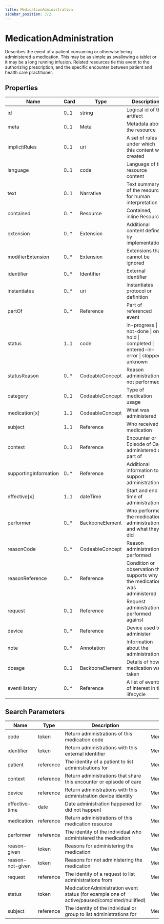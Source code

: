 ```yaml
---
title: MedicationAdministration
sidebar_position: 372
---
```


# MedicationAdministration

Describes the event of a patient consuming or otherwise being administered a medication.  This may be as simple as
  swallowing a tablet or it may be a long running infusion.  Related resources tie this event to the authorizing
  prescription, and the specific encounter between patient and health care practitioner.

## Properties

| Name | Card | Type | Description |
| --- | --- | --- | --- |
| id | 0..1 | string | Logical id of this artifact
| meta | 0..1 | Meta | Metadata about the resource
| implicitRules | 0..1 | uri | A set of rules under which this content was created
| language | 0..1 | code | Language of the resource content
| text | 0..1 | Narrative | Text summary of the resource, for human interpretation
| contained | 0..* | Resource | Contained, inline Resources
| extension | 0..* | Extension | Additional content defined by implementations
| modifierExtension | 0..* | Extension | Extensions that cannot be ignored
| identifier | 0..* | Identifier | External identifier
| instantiates | 0..* | uri | Instantiates protocol or definition
| partOf | 0..* | Reference | Part of referenced event
| status | 1..1 | code | in-progress \| not-done \| on-hold \| completed \| entered-in-error \| stopped \| unknown
| statusReason | 0..* | CodeableConcept | Reason administration not performed
| category | 0..1 | CodeableConcept | Type of medication usage
| medication[x] | 1..1 | CodeableConcept | What was administered
| subject | 1..1 | Reference | Who received medication
| context | 0..1 | Reference | Encounter or Episode of Care administered as part of
| supportingInformation | 0..* | Reference | Additional information to support administration
| effective[x] | 1..1 | dateTime | Start and end time of administration
| performer | 0..* | BackboneElement | Who performed the medication administration and what they did
| reasonCode | 0..* | CodeableConcept | Reason administration performed
| reasonReference | 0..* | Reference | Condition or observation that supports why the medication was administered
| request | 0..1 | Reference | Request administration performed against
| device | 0..* | Reference | Device used to administer
| note | 0..* | Annotation | Information about the administration
| dosage | 0..1 | BackboneElement | Details of how medication was taken
| eventHistory | 0..* | Reference | A list of events of interest in the lifecycle

## Search Parameters

| Name | Type | Description | Expression
| --- | --- | --- | --- |
| code | token | Return administrations of this medication code | MedicationAdministration.medication
| identifier | token | Return administrations with this external identifier | MedicationAdministration.identifier
| patient | reference | The identity of a patient to list administrations  for | MedicationAdministration.subject
| context | reference | Return administrations that share this encounter or episode of care | MedicationAdministration.context
| device | reference | Return administrations with this administration device identity | MedicationAdministration.device
| effective-time | date | Date administration happened (or did not happen) | MedicationAdministration.effective
| medication | reference | Return administrations of this medication resource | MedicationAdministration.medication
| performer | reference | The identity of the individual who administered the medication | MedicationAdministration.performer.actor
| reason-given | token | Reasons for administering the medication | MedicationAdministration.reasonCode
| reason-not-given | token | Reasons for not administering the medication | MedicationAdministration.statusReason
| request | reference | The identity of a request to list administrations from | MedicationAdministration.request
| status | token | MedicationAdministration event status (for example one of active/paused/completed/nullified) | MedicationAdministration.status
| subject | reference | The identity of the individual or group to list administrations for | MedicationAdministration.subject

